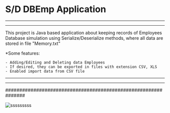 # S/D DBEmp Application

---------------------------------------------------------------
---------------------------------------------------------------

This project is Java based application about keeping records of Employees
Database simulation using Serialize/Deserialize methods, where all data are stored in file "Memory.txt"
	
*Some features:
	
	- Adding/Editing and Deleting data Employees
	- If desired, they can be exported in files with extension CSV, XLS
	- Enabled import data from CSV file
	
---------------------------------------------------------------
---------------------------------------------------------------
############################################################### 

![sssssssss](https://user-images.githubusercontent.com/24499407/46981035-da5e6c00-d0d6-11e8-8e02-9e7f6c4ec2aa.jpg)


	
